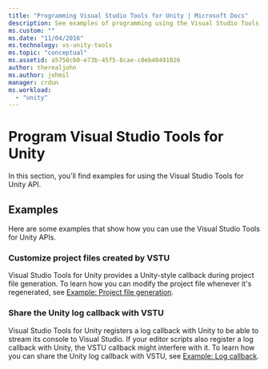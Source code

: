 ```yaml
---
title: "Programming Visual Studio Tools for Unity | Microsoft Docs"
description: See examples of programming using the Visual Studio Tools for Unity (VSTU) API. Customize project files created by VSTU. Share the Unity log callback with VSTU.
ms.custom: ""
ms.date: "11/04/2016"
ms.technology: vs-unity-tools
ms.topic: "conceptual"
ms.assetid: a5758cb0-e73b-45f5-8cae-c0eb40491026
author: therealjohn
ms.author: johmil
manager: crdun
ms.workload:
  - "unity"
---
```

# Program Visual Studio Tools for Unity
In this section, you'll find examples for using the Visual Studio Tools for Unity API.

## Examples
 Here are some examples that show how you can use the Visual Studio Tools for Unity APIs.

### Customize project files created by VSTU
 Visual Studio Tools for Unity provides a Unity-style callback during project file generation. To learn how you can modify the project file whenever it's regenerated, see [Example: Project file generation](../cross-platform/customize-project-files-created-by-vstu.md).

### Share the Unity log callback with VSTU
 Visual Studio Tools for Unity registers a log callback with Unity to be able to stream its console to Visual Studio. If your editor scripts also register a log callback with Unity, the VSTU callback might interfere with it. To learn how you can share the Unity log callback with VSTU, see [Example: Log callback](../cross-platform/share-the-unity-log-callback-with-vstu.md).
